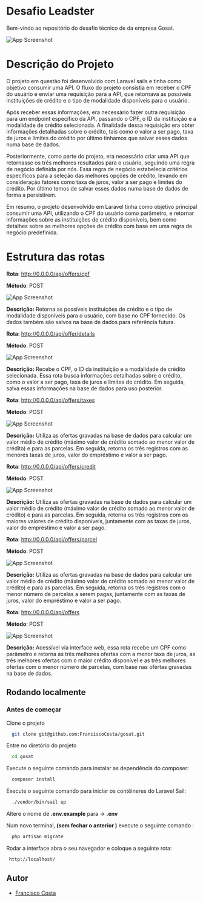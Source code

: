 
# Desafio Leadster

Bem-vindo ao repositório do desafio técnico de da empresa Gosat.

![App Screenshot](https://www.gosat.org/wp-content/uploads/2022/03/gosat-logo-1.png)



# Descrição do Projeto

O projeto em questão foi desenvolvido com Laravel sails e tinha como objetivo consumir uma API. O fluxo do projeto consistia em receber o CPF do usuário e enviar uma requisição para a API, que retornava as possíveis instituições de crédito e o tipo de modalidade disponíveis para o usuário.

Após receber essas informações, era necessário fazer outra requisição para um endpoint específico da API, passando o CPF, o ID da instituição e a modalidade de crédito selecionada. A finalidade dessa requisição era obter informações detalhadas sobre o crédito, tais como o valor a ser pago, taxa de juros e limites do crédito por último tinhamos que salvar esses dados numa base de dados.

Posteriormente, como parte do projeto, era necessário criar uma API que retornasse os três melhores resultados para o usuário, seguindo uma regra de negócio definida por nós. Essa regra de negócio estabelecia critérios específicos para a seleção das melhores opções de crédito, levando em consideração fatores como taxa de juros, valor a ser pago e limites do crédito. Por último temos de salvar esses dados numa base de dados de forma a persistirem.

Em resumo, o projeto desenvolvido em Laravel tinha como objetivo principal consumir uma API, utilizando o CPF do usuário como parâmetro, e retornar informações sobre as instituições de crédito disponíveis, bem como detalhes sobre as melhores opções de crédito com base em uma regra de negócio predefinida.




# Estrutura das rotas

**Rota**: http://0.0.0.0/api/offers/cpf

**Método**: POST

![App Screenshot](https://i.ibb.co/zsdvKzF/image.png)

**Descrição:**  Retorna as possíveis instituições de crédito e o tipo de modalidade disponíveis para o usuário, com base no CPF fornecido. Os dados também são salvos na base de dados para referência futura.


**Rota**: http://0.0.0.0/api/offer/details

**Método**: POST

![App Screenshot](https://i.ibb.co/pxSN9SX/image.png)

**Descrição:** 
Recebe o CPF, o ID da instituição e a modalidade de crédito selecionada. Essa rota busca informações detalhadas sobre o crédito, como o valor a ser pago, taxa de juros e limites do crédito. Em seguida, salva essas informações na base de dados para uso posterior.

**Rota**: http://0.0.0.0/api/offers/taxes

**Método**: POST

![App Screenshot](https://i.ibb.co/Kr8M2Pj/image.png)

**Descrição:**  Utiliza as ofertas gravadas na base de dados para calcular um valor médio de crédito (máximo valor de crédito somado ao menor valor de crédito) e para as parcelas. Em seguida, retorna os três registros com as menores taxas de juros, valor do empréstimo e valor a ser pago.

**Rota**: http://0.0.0.0/api/offers/credit

**Método**: POST

![App Screenshot](https://i.ibb.co/pfJB4rH/image.png)

**Descrição:**  Utiliza as ofertas gravadas na base de dados para calcular um valor médio de crédito (máximo valor de crédito somado ao menor valor de crédito) e para as parcelas. Em seguida, retorna os três registros com os maiores valores de crédito disponíveis, juntamente com as taxas de juros, valor do empréstimo e valor a ser pago.

**Rota**: http://0.0.0.0/api/offers/parcel

**Método**: POST

![App Screenshot](https://i.ibb.co/tqfYdcV/image.png)

**Descrição:**  Utiliza as ofertas gravadas na base de dados para calcular um valor médio de crédito (máximo valor de crédito somado ao menor valor de crédito) e para as parcelas. Em seguida, retorna os três registros com o menor número de parcelas a serem pagas, juntamente com as taxas de juros, valor do empréstimo e valor a ser pago.

**Rota**: http://0.0.0.0/api/offers

**Método**: POST

![App Screenshot](https://i.ibb.co/4pTnMFF/image.png)

**Descrição:**  Acessível via interface web, essa rota recebe um CPF como parâmetro e retorna as três melhores ofertas com a menor taxa de juros, as três melhores ofertas com o maior crédito disponível e as três melhores ofertas com o menor número de parcelas, com base nas ofertas gravadas na base de dados.

## Rodando localmente

### Antes de começar

Clone o projeto

```bash
  git clone git@github.com:FranciscoCosta/gosat.git
```

Entre no diretório do projeto

```bash
  cd gosat
```
Execute o seguinte comando para instalar as dependência do composer:

```bash
  composer install
```


Execute o seguinte comando para iniciar os contêineres do Laravel Sail:

```bash
  ./vendor/bin/sail up
```


Altere o nome de **.env.example**  para -> **.env**


Num novo terminal, **(sem fechar o anterior )** execute o seguinte comando :

```bash
  php artisan migrate

```
Rodar a interface abra o seu navegador e coloque a seguinte rota: 

```bash
 http://localhost/
```




## Autor

- [Francisco Costa](https://github.com/FranciscoCosta/)


